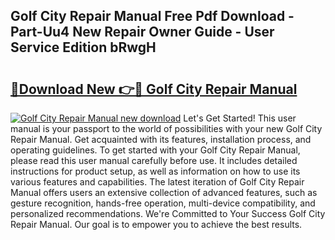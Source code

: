 ## Golf City Repair Manual Free Pdf Download - Part-Uu4 New Repair Owner Guide - User Service Edition bRwgH

# <h2><a href="http://bc53951.oget.top/?id=Golf+City+Repair+Manual">🔗Download New 👉🔴 Golf City Repair Manual</a></h2>

[![Golf City Repair Manual new download](https://i.imgur.com/5g1atiW.png)](http://bc53951.oget.top/?id=Golf+City+Repair+Manual)
Let's Get Started! This user manual is your passport to the world of possibilities with your new Golf City Repair Manual. Get acquainted with its features, installation process, and operating guidelines. To get started with your Golf City Repair Manual, please read this user manual carefully before use. It includes detailed instructions for product setup, as well as information on how to use its various features and capabilities. The latest iteration of Golf City Repair Manual offers users an extensive collection of advanced features, such as gesture recognition, hands-free operation, multi-device compatibility, and personalized recommendations. We're Committed to Your Success Golf City Repair Manual. Our goal is to empower you to achieve the best results.
